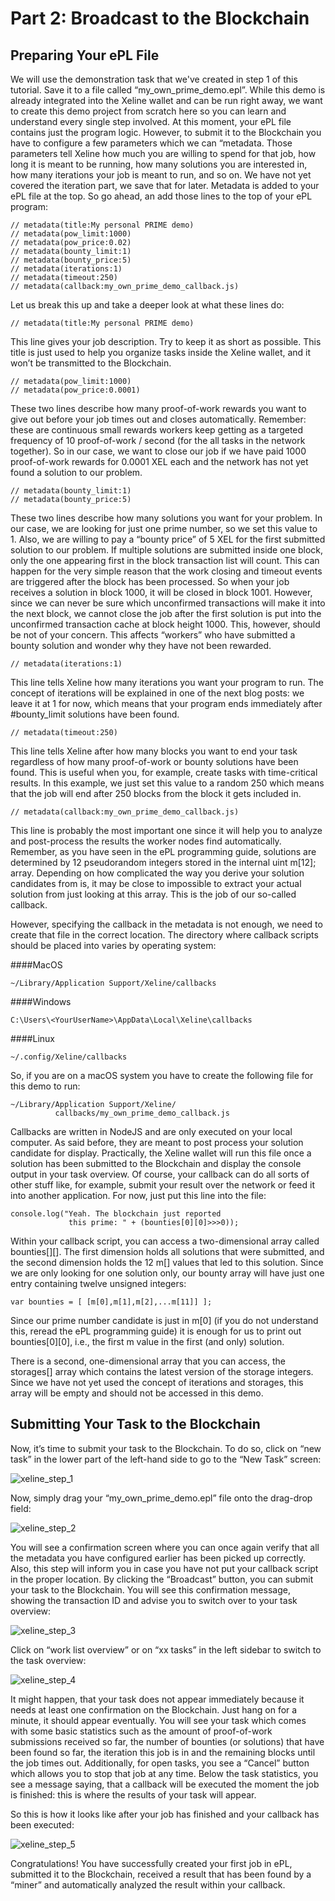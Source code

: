 # Part 2: Broadcast to the Blockchain
## Preparing Your ePL File

We will use the demonstration task that we've created in step 1 of this tutorial. Save it to a file called “my_own_prime_demo.epl”. While this demo is already integrated into the Xeline wallet and can be run right away, we want to create this demo project from scratch here so you can learn and understand every single step involved. At this moment, your ePL file contains just the program logic. However, to submit it to the Blockchain you have to configure a few parameters which we can “metadata. Those parameters tell Xeline how much you are willing to spend for that job, how long it is meant to be running, how many solutions you are interested in, how many iterations your job is meant to run, and so on. We have not yet covered the iteration part, we save that for later. Metadata is added to your ePL file at the top. So go ahead, an add those lines to the top of your ePL program:

```
// metadata(title:My personal PRIME demo)
// metadata(pow_limit:1000)
// metadata(pow_price:0.02)
// metadata(bounty_limit:1)
// metadata(bounty_price:5)
// metadata(iterations:1)
// metadata(timeout:250)
// metadata(callback:my_own_prime_demo_callback.js)
```

Let us break this up and take a deeper look at what these lines do:

```
// metadata(title:My personal PRIME demo)
```

This line gives your job description. Try to keep it as short as possible. This title is just used to help you organize tasks inside the Xeline wallet, and it won’t be transmitted to the Blockchain.

```
// metadata(pow_limit:1000)
// metadata(pow_price:0.0001)
```

These two lines describe how many proof-of-work rewards you want to give out before your job times out and closes automatically. Remember: these are continuous small rewards workers keep getting as a targeted frequency of 10 proof-of-work / second (for the all tasks in the network together). So in our case, we want to close our job if we have paid 1000 proof-of-work rewards for 0.0001 XEL each and the network has not yet found a solution to our problem.

```
// metadata(bounty_limit:1)
// metadata(bounty_price:5)
```

These two lines describe how many solutions you want for your problem. In our case, we are looking for just one prime number, so we set this value to 1. Also, we are willing to pay a “bounty price” of 5 XEL for the first submitted solution to our problem. If multiple solutions are submitted inside one block, only the one appearing first in the block transaction list will count. This can happen for the very simple reason that the work closing and timeout events are triggered after the block has been processed. So when your job receives a solution in block 1000, it will be closed in block 1001. However, since we can never be sure which unconfirmed transactions will make it into the next block, we cannot close the job after the first solution is put into the unconfirmed transaction cache at block height 1000. This, however, should be not of your concern. This affects “workers” who have submitted a bounty solution and wonder why they have not been rewarded.

```
// metadata(iterations:1)
```

This line tells Xeline how many iterations you want your program to run. The concept of iterations will be explained in one of the next blog posts: we leave it at 1 for now, which means that your program ends immediately after #bounty_limit solutions have been found.

```
// metadata(timeout:250)
```

This line tells Xeline after how many blocks you want to end your task regardless of how many proof-of-work or bounty solutions have been found. This is useful when you, for example, create tasks with time-critical results. In this example, we just set this value to a random 250 which means that the job will end after 250 blocks from the block it gets included in.

```
// metadata(callback:my_own_prime_demo_callback.js)
```

This line is probably the most important one since it will help you to analyze and post-process the results the worker nodes find automatically. Remember, as you have seen in the ePL programming guide, solutions are determined by 12 pseudorandom integers stored in the internal uint m[12]; array. Depending on how complicated the way you derive your solution candidates from is, it may be close to impossible to extract your actual solution from just looking at this array. This is the job of our so-called callback.

However, specifying the callback in the metadata is not enough, we need to create that file in the correct location. The directory where callback scripts should be placed into varies by operating system:

####MacOS

```
~/Library/Application Support/Xeline/callbacks
```

####Windows

```
C:\Users\<YourUserName>\AppData\Local\Xeline\callbacks
```

####Linux

```
~/.config/Xeline/callbacks
```

So, if you are on a macOS system you have to create the following file for this demo to run:

```
~/Library/Application Support/Xeline/
          callbacks/my_own_prime_demo_callback.js
```

Callbacks are written in NodeJS and are only executed on your local computer. As said before, they are meant to post process your solution candidate for display. Practically, the Xeline wallet will run this file once a solution has been submitted to the Blockchain and display the console output in your task overview. Of course, your callback can do all sorts of other stuff like, for example, submit your result over the network or feed it into another application. For now, just put this line into the file:

```
console.log("Yeah. The blockchain just reported
             this prime: " + (bounties[0][0]>>>0));
```

Within your callback script, you can access a two-dimensional array called bounties[][]. The first dimension holds all solutions that were submitted, and the second dimension holds the 12 m[] values that led to this solution. Since we are only looking for one solution only, our bounty array will have just one entry containing twelve unsigned integers:

```
var bounties = [ [m[0],m[1],m[2],...m[11]] ];
```

Since our prime number candidate is just in m[0] (if you do not understand this, reread the ePL programming guide) it is enough for us to print out bounties[0][0], i.e., the first m value in the first (and only) solution.

There is a second, one-dimensional array that you can access, the storages[] array which contains the latest version of the storage integers. Since we have not yet used the concept of iterations and storages, this array will be empty and should not be accessed in this demo.

## Submitting Your Task to the Blockchain

Now, it’s time to submit your task to the Blockchain. To do so, click on “new task” in the lower part of the left-hand side to go to the “New Task” screen:

![xeline_step_1](xeline_step_1.png)

Now, simply drag your “my_own_prime_demo.epl” file onto the drag-drop field:

![xeline_step_2](xeline_step_2.png)

You will see a confirmation screen where you can once again verify that all the metadata you have configured earlier has been picked up correctly. Also, this step will inform you in case you have not put your callback script in the proper location. By clicking the “Broadcast” button, you can submit your task to the Blockchain. You will see this confirmation message, showing the transaction ID and advise you to switch over to your task overview:

![xeline_step_3](xeline_step_3.png)

Click on “work list overview” or on “xx tasks” in the left sidebar to switch to the task overview:

![xeline_step_4](xeline_step_4.png)

It might happen, that your task does not appear immediately because it needs at least one confirmation on the Blockchain. Just hang on for a minute, it should appear eventually. You will see your task which comes with some basic statistics such as the amount of proof-of-work submissions received so far, the number of bounties (or solutions) that have been found so far, the iteration this job is in and the remaining blocks until the job times out. Additionally, for open tasks, you see a “Cancel” button which allows you to stop that job at any time. Below the task statistics, you see a message saying, that a callback will be executed the moment the job is finished: this is where the results of your task will appear.

So this is how it looks like after your job has finished and your callback has been executed:

![xeline_step_5](xeline_step_5.png)

Congratulations! You have successfully created your first job in ePL, submitted it to the Blockchain, received a result that has been found by a “miner” and automatically analyzed the result within your callback.
